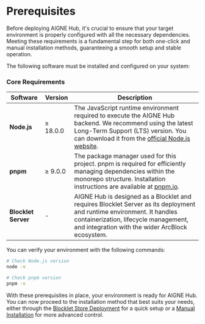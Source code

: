 # Prerequisites

Before deploying AIGNE Hub, it's crucial to ensure that your target environment is properly configured with all the necessary dependencies. Meeting these requirements is a fundamental step for both one-click and manual installation methods, guaranteeing a smooth setup and stable operation.

The following software must be installed and configured on your system:

### Core Requirements

| Software | Version | Description |
|---|---|---|
| **Node.js** | ≥ 18.0.0 | The JavaScript runtime environment required to execute the AIGNE Hub backend. We recommend using the latest Long-Term Support (LTS) version. You can download it from the [official Node.js website](https://nodejs.org/). |
| **pnpm** | ≥ 9.0.0 | The package manager used for this project. pnpm is required for efficiently managing dependencies within the monorepo structure. Installation instructions are available at [pnpm.io](https://pnpm.io/installation). |
| **Blocklet Server** | - | AIGNE Hub is designed as a Blocklet and requires Blocklet Server as its deployment and runtime environment. It handles containerization, lifecycle management, and integration with the wider ArcBlock ecosystem. |


You can verify your environment with the following commands:

```bash Check Versions icon=lucide:terminal
# Check Node.js version
node -v

# Check pnpm version
pnpm -v
```

With these prerequisites in place, your environment is ready for AIGNE Hub. You can now proceed to the installation method that best suits your needs, either through the [Blocklet Store Deployment](./deployment-and-installation-blocklet-store.md) for a quick setup or a [Manual Installation](./deployment-and-installation-manual-installation.md) for more advanced control.